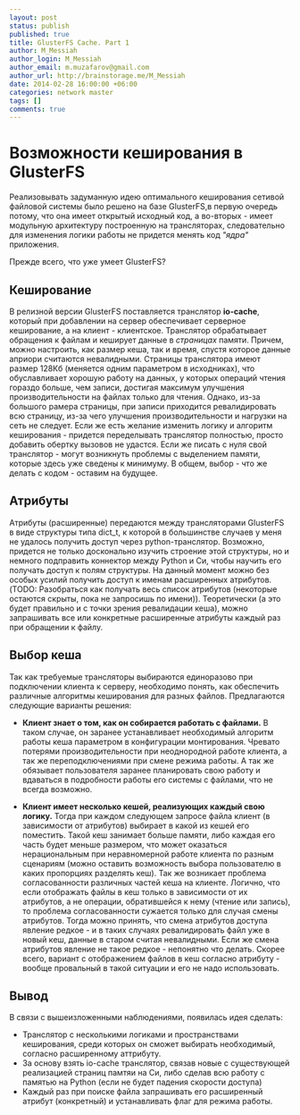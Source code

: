 ```yaml
---
layout: post
status: publish
published: true
title: GlusterFS Cache. Part 1
author: M_Messiah
author_login: M_Messiah
author_email: m.muzafarov@gmail.com
author_url: http://brainstorage.me/M_Messiah
date: 2014-02-28 16:00:00 +06:00
categories: network master
tags: []
comments: true
---
```


# Возможности кеширования в GlusterFS # 

Реализовывать задуманную идею оптимального кеширования сетивой файловой системы было решено на базе GlusterFS,в первую очередь потому, что она имеет открытый исходный код, а во-вторых - имеет модульную архитектуру построенную на трансляторах, следовательно для изменения логики работы не придется менять код *"ядра"* приложения.

Прежде всего, что уже умеет GlusterFS?

## Кеширование ##

В релизной версии GlusterFS поставляется транслятор **io-cache**, который при добавлении на сервер обеспечивает серверное кеширование, а на клиент - клиентское. Транслятор обрабатывает обращения к файлам и кеширует данные в *страницах* памяти. Причем, можно настроить, как размер кеша, так и время, спустя которое данные априори считаются невалидными. Страницы транслятора имеют размер 128Кб (меняется одним параметром в исходниках), что обуславливает хорошую работу на данных, у которых операций чтения гораздо больше, чем записи, достигая максимум улучшения производительности на файлах только для чтения. Однако, из-за большого рамера страницы, при записи приходится ревалидировать всю страницу, из-за чего улучшения производительности и нагрузки на сеть не следует.
Если же есть желание изменить логику и алгоритм кеширования - придется переделывать транслятор полностью, просто добавить обертку вызовов не удастся. Если же писать с нуля свой транслятор - могут возникнуть проблемы с выделением памяти, которые здесь уже сведены к минимуму. В общем, выбор - что же делать с кодом - оставим на будущее.

## Атрибуты ##

Атрибуты (расширенные) передаются между трансляторами GlusterFS в виде структуры типа dict_t, к которой в большинстве случаев у меня не удалось получить доступ через python-транслятор. Возможно, придется не только досконально изучить строение этой структуры, но и немного подправить коннектор между Python и Си, чтобы научить его получать доступ к полям структуры. На данный момент можно без особых усилий получить доступ к именам расширенных атрибутов. (TODO: Разобраться как получать весь список атрибутов (некоторые остаются скрыты, пока не запросишь по имени)). Теоретически (а это будет правильно и с точки зрения ревалидации кеша), можно запрашивать все или конкретные расширенные атрибуты каждый раз при обращении к файлу.

## Выбор кеша ##

Так как требуемые трансляторы выбираются единоразово при подключении клиента к серверу, необходимо понять, как обеспечить различные алгоритмы кеширования для разных файлов.
Предлагаются следующие варианты решения:

+   **Клиент знает о том, как он собирается работать с файлами.**
    В таком случае, он заранее устанавливает необходимый алгоритм работы кеша параметром в конфигурации монтирования.
    Чревато потерями производительности при неоднородной работе клиента, а так же переподключениями при смене режима работы.
    А так же обязывает пользователя заранее планировать свою работу и вдаваться в подробности работы его системы с файлами, что не всегда возможно.

+   **Клиент имеет несколько кешей, реализующих каждый свою логику.**
    Тогда при каждом следующем запросе файла клиент (в зависимости от атрибутов) выбирает в какой из кешей его поместить.
    Такой кеш занимает больше памяти, либо каждая его часть будет меньше размером, что может оказаться нерациональным при неравномерной работе клиента по разным сценариям (можно оставить возможность выбора пользователю в каких пропорциях разделять кеш).
    Так же возникает проблема согласованности различных частей кеша на клиенте. Логично, что если отображать файлы в кеш только в зависимости от их атрибутов, а не операции, обратившейся к нему (чтение или запись), то проблема согласованности сужается только для случая смены атрибутов. Тогда можно принять, что смена атрибутов доступа явление редкое - и в таких случаях ревалидировать файл уже в новый кеш, данные в старом считая невалидными. Если же смена атрибутов явление не такое редкое - непонятно что делать. Скорее всего, вариант с отображением файлов в кеш согласно атрибуту - вообще провальный в такой ситуации и его не надо использовать.

## Вывод ##

В связи с вышеизложенными наблюдениями, появилась идея сделать:

+   Транслятор с несколькими логиками и пространствами кеширования, среди которых он сможет выбирать необходимый, согласно расширенному аттрибуту.
+   За основу взять io-cache транслятор, связав новые с существующей реализацией страниц памтяи на Си, либо сделав всю работу с памятью на Python (если не будет падения скорости доступа)
+   Каждый раз при поиске файла запрашивать его расширенный атрибут (конкретный) и устанавливать флаг для режима работы.